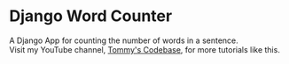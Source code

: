 # Django Word Counter

A Django App for counting the number of words in a sentence.  
Visit my YouTube channel, [Tommy's Codebase](https://www.youtube.com/@tommys_codebase), for more tutorials like this.
